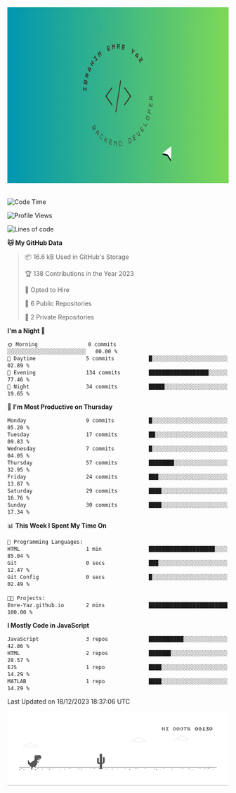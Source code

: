 <a href="https://emre-yaz.github.io/" target="_blank">
  <img src="Logo.gif" alt="Personal Logo" width="900" height="400">
</a>
<br>
<br>

<!--START_SECTION:waka-->
![Code Time](http://img.shields.io/badge/Code%20Time-2%20mins-blue)

![Profile Views](http://img.shields.io/badge/Profile%20Views-216-blue)

![Lines of code](https://img.shields.io/badge/From%20Hello%20World%20I%27ve%20Written-589.8%20thousand%20lines%20of%20code-blue)

**🐱 My GitHub Data** 

> 📦 16.6 kB Used in GitHub's Storage 
 > 
> 🏆 138 Contributions in the Year 2023
 > 
> 💼 Opted to Hire
 > 
> 📜 6 Public Repositories 
 > 
> 🔑 2 Private Repositories 
 > 
**I'm a Night 🦉** 

```text
🌞 Morning                0 commits           ░░░░░░░░░░░░░░░░░░░░░░░░░   00.00 % 
🌆 Daytime                5 commits           █░░░░░░░░░░░░░░░░░░░░░░░░   02.89 % 
🌃 Evening                134 commits         ███████████████████░░░░░░   77.46 % 
🌙 Night                  34 commits          █████░░░░░░░░░░░░░░░░░░░░   19.65 % 
```
📅 **I'm Most Productive on Thursday** 

```text
Monday                   9 commits           █░░░░░░░░░░░░░░░░░░░░░░░░   05.20 % 
Tuesday                  17 commits          ██░░░░░░░░░░░░░░░░░░░░░░░   09.83 % 
Wednesday                7 commits           █░░░░░░░░░░░░░░░░░░░░░░░░   04.05 % 
Thursday                 57 commits          ████████░░░░░░░░░░░░░░░░░   32.95 % 
Friday                   24 commits          ███░░░░░░░░░░░░░░░░░░░░░░   13.87 % 
Saturday                 29 commits          ████░░░░░░░░░░░░░░░░░░░░░   16.76 % 
Sunday                   30 commits          ████░░░░░░░░░░░░░░░░░░░░░   17.34 % 
```


📊 **This Week I Spent My Time On** 

```text
💬 Programming Languages: 
HTML                     1 min               █████████████████████░░░░   85.04 % 
Git                      0 secs              ███░░░░░░░░░░░░░░░░░░░░░░   12.47 % 
Git Config               0 secs              █░░░░░░░░░░░░░░░░░░░░░░░░   02.49 % 

🐱‍💻 Projects: 
Emre-Yaz.github.io       2 mins              █████████████████████████   100.00 % 
```

**I Mostly Code in JavaScript** 

```text
JavaScript               3 repos             ███████████░░░░░░░░░░░░░░   42.86 % 
HTML                     2 repos             ███████░░░░░░░░░░░░░░░░░░   28.57 % 
EJS                      1 repo              ████░░░░░░░░░░░░░░░░░░░░░   14.29 % 
MATLAB                   1 repo              ████░░░░░░░░░░░░░░░░░░░░░   14.29 % 
```




 Last Updated on 18/12/2023 18:37:06 UTC
<!--END_SECTION:waka-->

![Alt Text](dino.gif)

<!--
**Emre-Yaz/emre-yaz** is a ✨ _special_ ✨ repository because its `README.md` (this file) appears on your GitHub profile.
-->
